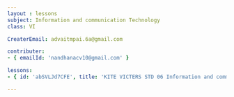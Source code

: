 ```yaml
--- 
layout : lessons 
subject: Information and communication Technology
class: VI

CreaterEmail: advaitmpai.6a@gmail.com

contributer:
- { emailId: 'nandhanacv10@gmail.com' }

lessons: 
- { id: 'abSVLJd7CFE', title: 'KITE VICTERS STD 06 Information and communication Technology  Class 01(First Bell-ഫസ്റ്റ് ബെല്‍)' }

--- 
```

